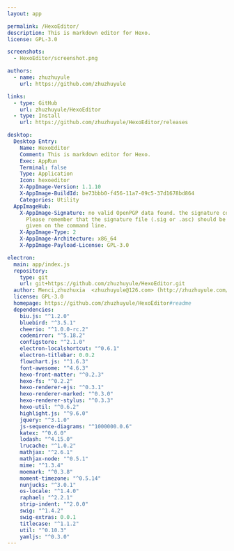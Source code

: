 ```yaml
---
layout: app

permalink: /HexoEditor/
description: This is markdown editor for Hexo.
license: GPL-3.0

screenshots:
  - HexoEditor/screenshot.png

authors:
  - name: zhuzhuyule
    url: https://github.com/zhuzhuyule

links:
  - type: GitHub
    url: zhuzhuyule/HexoEditor
  - type: Install
    url: https://github.com/zhuzhuyule/HexoEditor/releases

desktop:
  Desktop Entry:
    Name: HexoEditor
    Comment: This is markdown editor for Hexo.
    Exec: AppRun
    Terminal: false
    Type: Application
    Icon: hexoeditor
    X-AppImage-Version: 1.1.10
    X-AppImage-BuildId: be73bbb0-f456-11a7-09c5-37d1678bd864
    Categories: Utility
  AppImageHub:
    X-AppImage-Signature: no valid OpenPGP data found. the signature could not be verified.
      Please remember that the signature file (.sig or .asc) should be the first file
      given on the command line.
    X-AppImage-Type: 2
    X-AppImage-Architecture: x86_64
    X-AppImage-Payload-License: GPL-3.0

electron:
  main: app/index.js
  repository:
    type: git
    url: git+https://github.com/zhuzhuyule/HexoEditor.git
  author: Menci,zhuzhuxia  <zhuzhuyule@126.com> (http://zhuzhuyule.com/)
  license: GPL-3.0
  homepage: https://github.com/zhuzhuyule/HexoEditor#readme
  dependencies:
    biu.js: "^1.2.0"
    bluebird: "^3.5.1"
    cheerio: "^1.0.0-rc.2"
    codemirror: "^5.18.2"
    configstore: "^2.1.0"
    electron-localshortcut: "^0.6.1"
    electron-titlebar: 0.0.2
    flowchart.js: "^1.6.3"
    font-awesome: "^4.6.3"
    hexo-front-matter: "^0.2.3"
    hexo-fs: "^0.2.2"
    hexo-renderer-ejs: "^0.3.1"
    hexo-renderer-marked: "^0.3.0"
    hexo-renderer-stylus: "^0.3.3"
    hexo-util: "^0.6.2"
    highlight.js: "^9.6.0"
    jquery: "^3.1.0"
    js-sequence-diagrams: "^1000000.0.6"
    katex: "^0.6.0"
    lodash: "^4.15.0"
    lrucache: "^1.0.2"
    mathjax: "^2.6.1"
    mathjax-node: "^0.5.1"
    mime: "^1.3.4"
    moemark: "^0.3.8"
    moment-timezone: "^0.5.14"
    nunjucks: "^3.0.1"
    os-locale: "^1.4.0"
    raphael: "^2.2.1"
    strip-indent: "^2.0.0"
    swig: "^1.4.2"
    swig-extras: 0.0.1
    titlecase: "^1.1.2"
    util: "^0.10.3"
    yamljs: "^0.3.0"
---
```


